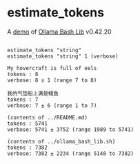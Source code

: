 # estimate_tokens

A [demo](../README.md#demos) of [Ollama Bash Lib](https://github.com/attogram/ollama-bash-lib) v0.42.20
```

estimate_tokens "string"
estimate_tokens "string" 1 (verbose)

My hovercraft is full of eels
tokens : 8
verbose: 8 ± 1 (range 7 to 8)

我的气垫船上满是鳗鱼
tokens : 7
verbose: 7 ± 6 (range 1 to 7)

(contents of ../README.md)
tokens : 5741
verbose: 5741 ± 3752 (range 1989 to 5741)

(contents of ../ollama_bash_lib.sh)
tokens : 7382
verbose: 7382 ± 2234 (range 5148 to 7382)
```
